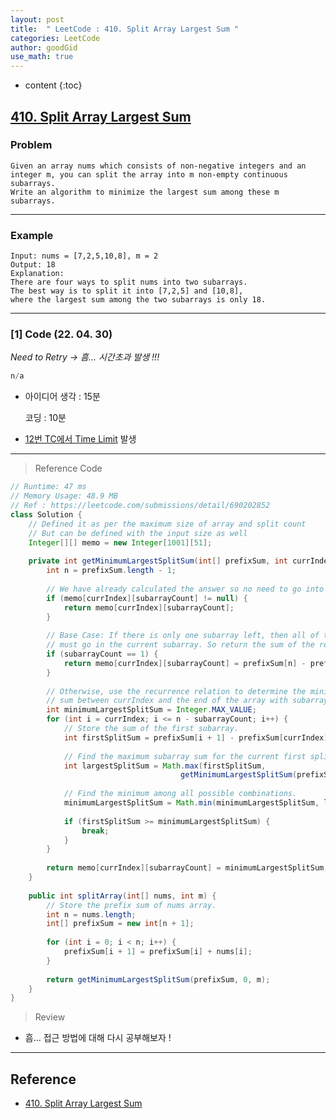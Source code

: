 ```yaml
---
layout: post
title:  " LeetCode : 410. Split Array Largest Sum "
categories: LeetCode
author: goodGid
use_math: true
---
```

* content
{:toc}

## [410. Split Array Largest Sum](https://leetcode.com/problems/split-array-largest-sum)

### Problem

```
Given an array nums which consists of non-negative integers and an integer m, you can split the array into m non-empty continuous subarrays.
Write an algorithm to minimize the largest sum among these m subarrays.
```


---

### Example

```
Input: nums = [7,2,5,10,8], m = 2
Output: 18
Explanation:
There are four ways to split nums into two subarrays.
The best way is to split it into [7,2,5] and [10,8],
where the largest sum among the two subarrays is only 18.
```

---

### [1] Code (22. 04. 30)

*Need to Retry -> 흠... 시간초과 발생 !!!*

``` java
n/a
```

* 아이디어 생각 : 15분

  코딩 : 10분

* [12번 TC에서 Time Limit](https://leetcode.com/submissions/detail/690195210) 발생

---

> Reference Code

``` java
// Runtime: 47 ms
// Memory Usage: 48.9 MB
// Ref : https://leetcode.com/submissions/detail/690202852
class Solution {
    // Defined it as per the maximum size of array and split count
    // But can be defined with the input size as well
    Integer[][] memo = new Integer[1001][51];
    
    private int getMinimumLargestSplitSum(int[] prefixSum, int currIndex, int subarrayCount) {
        int n = prefixSum.length - 1;
        
        // We have already calculated the answer so no need to go into recursion
        if (memo[currIndex][subarrayCount] != null) {
            return memo[currIndex][subarrayCount];
        }
        
        // Base Case: If there is only one subarray left, then all of the remaining numbers
        // must go in the current subarray. So return the sum of the remaining numbers.
        if (subarrayCount == 1) {
            return memo[currIndex][subarrayCount] = prefixSum[n] - prefixSum[currIndex];
        }
        
        // Otherwise, use the recurrence relation to determine the minimum largest subarray
        // sum between currIndex and the end of the array with subarrayCount subarrays remaining.
        int minimumLargestSplitSum = Integer.MAX_VALUE;
        for (int i = currIndex; i <= n - subarrayCount; i++) {
            // Store the sum of the first subarray.
            int firstSplitSum = prefixSum[i + 1] - prefixSum[currIndex];
            
            // Find the maximum subarray sum for the current first split.
            int largestSplitSum = Math.max(firstSplitSum, 
                                      getMinimumLargestSplitSum(prefixSum, i + 1, subarrayCount - 1));
            
            // Find the minimum among all possible combinations.
            minimumLargestSplitSum = Math.min(minimumLargestSplitSum, largestSplitSum);
             
            if (firstSplitSum >= minimumLargestSplitSum) {
                break;
            }
        }
        
        return memo[currIndex][subarrayCount] = minimumLargestSplitSum;
    }
    
    public int splitArray(int[] nums, int m) {
        // Store the prefix sum of nums array.
        int n = nums.length;
        int[] prefixSum = new int[n + 1];
        
        for (int i = 0; i < n; i++) {
            prefixSum[i + 1] = prefixSum[i] + nums[i];
        }
        
        return getMinimumLargestSplitSum(prefixSum, 0, m);
    }
}
```

> Review

* 흠... 접근 방법에 대해 다시 공부해보자 !


---

## Reference

* [410. Split Array Largest Sum](https://leetcode.com/problems/split-array-largest-sum)